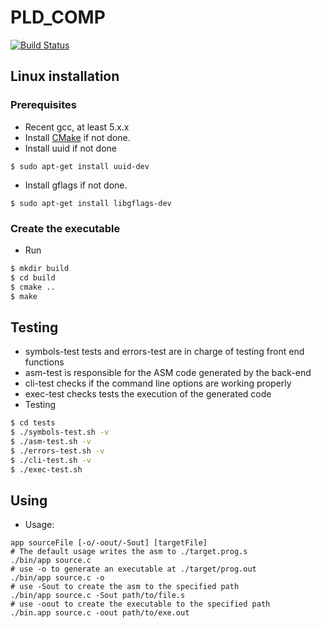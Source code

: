 # PLD_COMP
[![Build Status](https://travis-ci.org/heptastique/PLD_COMP.svg?branch=master)](https://travis-ci.org/heptastique/PLD_COMP)

## Linux installation

### Prerequisites
- Recent gcc, at least 5.x.x
- Install [CMake](https://cmake.org/download/) if not done.
- Install uuid if not done
```
$ sudo apt-get install uuid-dev 
```
- Install gflags if not done.
```
$ sudo apt-get install libgflags-dev
```
### Create the executable
- Run
```bash
$ mkdir build
$ cd build
$ cmake ..
$ make
```

## Testing

- symbols-test tests and errors-test are in charge of testing front end functions
- asm-test is responsible for the ASM code generated by the back-end
- cli-test checks if the command line options are working properly
- exec-test checks tests the execution of the generated code
- Testing
```bash
$ cd tests
$ ./symbols-test.sh -v
$ ./asm-test.sh -v
$ ./errors-test.sh -v
$ ./cli-test.sh -v
$ ./exec-test.sh
```
## Using
- Usage:
```
app sourceFile [-o/-oout/-Sout] [targetFile]
# The default usage writes the asm to ./target.prog.s
./bin/app source.c
# use -o to generate an executable at ./target/prog.out
./bin/app source.c -o
# use -Sout to create the asm to the specified path
./bin/app source.c -Sout path/to/file.s
# use -oout to create the executable to the specified path
./bin.app source.c -oout path/to/exe.out
```
